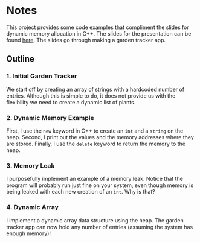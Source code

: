 # Notes

This project provides some code examples that compliment the slides for dynamic memory allocation in C++. The slides for the presentation can be found [here][more-than-equations]. The slides go through making a garden tracker app.

## Outline

### 1. Initial Garden Tracker

We start off by creating an array of strings with a hardcoded number of entries. Although this is simple to do, it does not provide us with the flexibility we need to create a dynamic list of plants.

### 2. Dynamic Memory Example

First, I use the `new` keyword in C++ to create an `int` and a `string` on the heap. Second, I print out the values and the memory addresses where they are stored. Finally, I use the `delete` keyword to return the memory to the heap.

### 3. Memory Leak

I purposefully implement an example of a memory leak. Notice that the program will probably run just fine on your system, even though memory is being leaked with each new creation of an `int`. Why is that?

### 4. Dynamic Array

I implement a dynamic array data structure using the heap. The garden tracker app can now hold any number of entries (assuming the system has enough memory)!

[more-than-equations]: https://cyrusvandrevala.com/teaching/csc/122/2024/spring/index.html
